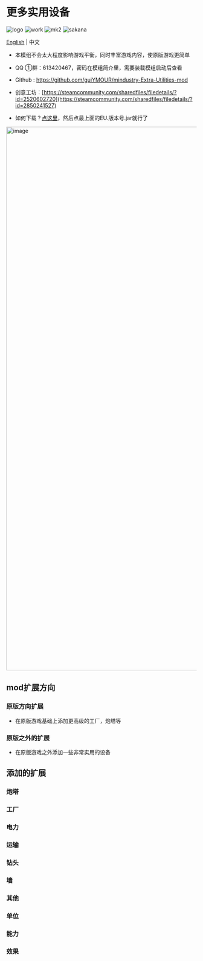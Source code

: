 # 更多实用设备

![logo](https://user-images.githubusercontent.com/77377005/230295140-234fab8c-c995-4a13-b4a4-00eb2888e6d3.png)
![work](https://user-images.githubusercontent.com/77377005/231817466-63545b19-6286-4ab4-b151-8bc95ce501f0.gif)
![mk2](https://user-images.githubusercontent.com/77377005/230294594-2f4aec93-a2ba-4857-ab90-26fc20e8420b.gif)
![sakana](https://user-images.githubusercontent.com/77377005/232401751-ea636aab-0129-44fa-a467-447fa2a74003.gif)

[English](README.md) | 中文

- 本模组不会太大程度影响游戏平衡，同时丰富游戏内容，使原版游戏更简单

- QQ ①群：613420467，密码在模组简介里，需要装载模组启动后查看
- Github : https://github.com/guiYMOUR/mindustry-Extra-Utilities-mod
- 创意工坊：[https://steamcommunity.com/sharedfiles/filedetails/?id=2520602720](https://steamcommunity.com/sharedfiles/filedetails/?id=2850241527)
- 如何下载？[点这里](https://github.com/guiYMOUR/mindustry-Extra-Utilities-mod/releases)，然后点最上面的EU.版本号.jar就行了
<img width="1439" alt="image" src="https://user-images.githubusercontent.com/77377005/230292712-f9921489-8b6c-4386-a545-b3f9080e1843.png">


## mod扩展方向

### 原版方向扩展
- 在原版游戏基础上添加更高级的工厂，炮塔等

### 原版之外的扩展
- 在原版游戏之外添加一些非常实用的设备

## 添加的扩展

### 炮塔

### 工厂

### 电力

### 运输

### 钻头

### 墙

### 其他

### 单位

### 能力

### 效果
